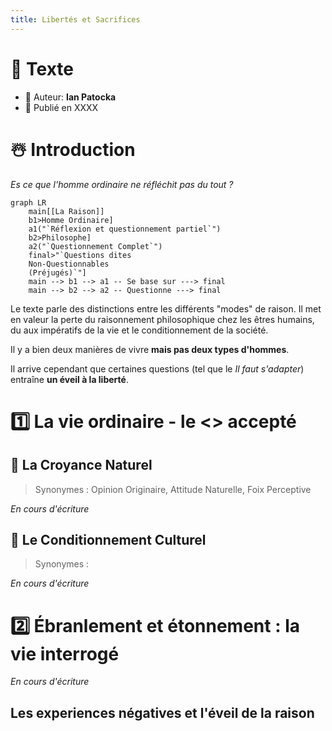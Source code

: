 ```yaml
---
title: Libertés et Sacrifices
---
```


# 📖 Texte
- 👤 Auteur: **Ian Patocka**
- 📆 Publié en XXXX

# ☃️ Introduction
*Es ce que l'homme ordinaire ne réfléchit pas du tout ?*

```mermaid
graph LR
    main[[La Raison]]
    b1>Homme Ordinaire]
    a1("`Réflexion et questionnement partiel`")
    b2>Philosophe]
    a2("`Questionnement Complet`")
    final>"`Questions dites
    Non-Questionnables
    (Préjugés)`"]
    main --> b1 --> a1 -- Se base sur ---> final
    main --> b2 --> a2 -- Questionne ---> final
```

Le texte parle des distinctions entre les différents "modes" de raison. Il met en valeur la perte du raisonnement philosophique chez les êtres humains, du aux impératifs de la vie et le conditionnement de la société.

Il y a bien deux manières de vivre **mais pas deux types d'hommes**.

Il arrive cependant que certaines questions (tel que le *Il faut s'adapter*) entraîne **un éveil à la liberté**.
# 1️⃣ La vie ordinaire - le <> accepté
## 🌿 La Croyance Naturel
> Synonymes : Opinion Originaire, Attitude Naturelle, Foix Perceptive

*En cours d'écriture*
## 🧩 Le Conditionnement Culturel
> Synonymes :

*En cours d'écriture*

# 2️⃣ Ébranlement et étonnement : la vie interrogé

*En cours d'écriture*

## Les experiences négatives et l'éveil de la raison